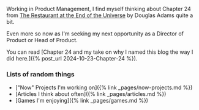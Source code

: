 Working in Product Management, I find myself thinking about Chapter 24 from [The Restaurant at the End of the Universe](https://www.goodreads.com/book/show/8695.The_Restaurant_at_the_End_of_the_Universe) by Douglas Adams quite a bit. 

Even more so now as I'm seeking my next opportunity as a Director of Product or Head of Product. 

You can read [Chapter 24 and my take on why I named this blog the way I did here.]({% post_url 2024-10-23-Chapter-24 %}).

### Lists of random things

- ["Now" Projects I'm working on]({% link _pages/now-projects.md %})
- [Articles I think about often]({% link _pages/articles.md %})
- [Games I'm enjoying]({% link _pages/games.md %})
